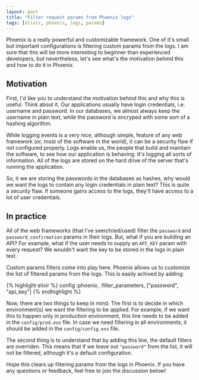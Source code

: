 ```yaml
---
layout: post
title: "Filter request params from Phoenix logs"
tags: [elixir, phoenix, logs, params]
---
```


Phoenix is a really powerful and customizable framework. One of it's small but important
configurations is filtering custom params from the logs. I am sure that this 
will be more interesting to beginner than experienced developers, but nevertheless, 
let's see what's the motivation behind this and how to do it in Phoenix.

## Motivation

First, I'd like you to understand the motivation behind this and why this is useful. 
Think about it. Our applications usually have login credentials, i.e. username and
password. In our databases, we almost always keep the username in plain text, while
the password is encryped with some sort of a hashing algorithm. 

While logging events is a very nice, although simple, feature of any web framework
(or, most of the software in the world), it can be a security flaw if not 
configured properly. Logs enable us, the people that build and maintain the software, 
to see how our application is behaving. It's logging all sorts of information. All
of the logs are stored on the hard drive of the server that's running the application.

So, it we are storing the passwords in the databases as hashes, why would we want
the logs to contain any login credentials in plain text? This is quite a security flaw. 
If someone gains access to the logs, they'll have access to a lot of user credentials.

## In practice

All of the web frameworks (that I've seen/tried/used) filter the `password` and 
`password_confirmation` params in their logs. But, what if you are building an API? 
For example, what if the user needs to supply an `API_KEY` param with every request? 
We wouldn't want the key to be stored in the logs in plain text.

Custom params filters come into play here. Phoenix allows us to customize the
list of filtered params from the logs. This is easily achived by adding:

{% highlight elixir %}
config :phoenix, :filter_parameters, ["password", "api_key"]
{% endhighlight %}

Now, there are two things to keep in mind. The first is to decide in which environment(s) 
we want the filtering to be applied. For example, if we want this to happen only in
production environment, this line needs to be added in the `config/prod.exs` file.
In case we need filtering in all environments, it should be added in the `config/config.exs`
file.

The second thing is to understand that by adding this line, the default filters 
are overriden. This means that if we leave out `"password"` from the list, 
it will not be filtered, although it's a default configuration.

Hope this clears up filtering params from the logs in Phoenix. If you have any 
questions or feedback, feel free to join the discussion below!


